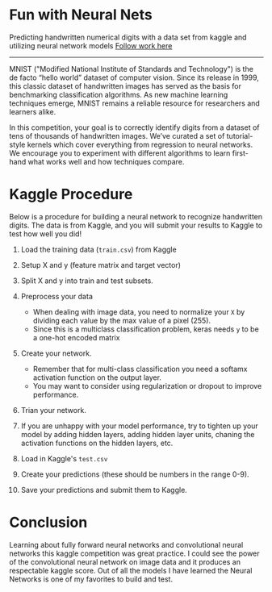 
# Fun with Neural Nets

Predicting handwritten numerical digits with a data set from kaggle and utilizing neural network models
[Follow work here](https://github.com/ssanowitz24/Digit-Recognition-)

---
MNIST ("Modified National Institute of Standards and Technology") is the de facto “hello world” dataset of computer vision. Since its release in 1999, this classic dataset of handwritten images has served as the basis for benchmarking classification algorithms. As new machine learning techniques emerge, MNIST remains a reliable resource for researchers and learners alike.


In this competition, your goal is to correctly identify digits from a dataset of tens of thousands of handwritten images. We’ve curated a set of tutorial-style kernels which cover everything from regression to neural networks. We encourage you to experiment with different algorithms to learn first-hand what works well and how techniques compare.



# Kaggle Procedure

Below is a procedure for building a neural network to recognize handwritten digits.  The data is from Kaggle, and you will submit your results to Kaggle to test how well you did!

1. Load the training data (`train.csv`) from Kaggle
2. Setup X and y (feature matrix and target vector)
3. Split X and y into train and test subsets.
4. Preprocess your data

   - When dealing with image data, you need to normalize your `X` by dividing each value by the max value of a pixel (255).
   - Since this is a multiclass classification problem, keras needs `y` to be a one-hot encoded matrix
   
5. Create your network.

   - Remember that for multi-class classification you need a softamx activation function on the output layer.
   - You may want to consider using regularization or dropout to improve performance.
   
6. Trian your network.
7. If you are unhappy with your model performance, try to tighten up your model by adding hidden layers, adding hidden layer units, chaning the activation functions on the hidden layers, etc.
8. Load in Kaggle's `test.csv`
9. Create your predictions (these should be numbers in the range 0-9).
10. Save your predictions and submit them to Kaggle.


# Conclusion
Learning about fully forward neural networks and convolutional neural networks this kaggle competition was great practice. I could see the power of the convolutional neural network on image data and it produces an respectable kaggle score. Out of all the models I have learned the Neural Networks is one of my favorites to build and test. 
